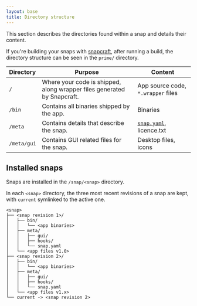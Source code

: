 ```yaml
---
layout: base
title: Directory structure
---
```


This section describes the directories found within a snap and details their content.

If you're building your snaps with [snapcraft](/build-snaps), after running a build, the directory structure can be seen in the `prime/` directory.

Directory | Purpose | Content
:---- | ---- | ----
`/` | Where your code is shipped, along wrapper files generated by Snapcraft. | App source code, `*.wrapper` files
`/bin` | Contains all binaries shipped by the app. | Binaries
`/meta` | Contains details that describe the snap. | [`snap.yaml`](/snaps/metadata), licence.txt
`/meta/gui` | Contains GUI related files for the snap. | Desktop files, icons

## Installed snaps

Snaps are installed in the `/snap/<snap>` directory.

In each `<snap>` directory, the three most recent revisions of a snap are kept, with `current` symlinked to the active one.

```
<snap>
├── <snap revision 1>/
│   ├── bin/
│   │   └── <app binaries>
│   ├── meta/
│   │   ├── gui/
│   │   ├── hooks/
│   │   └── snap.yaml
│   └── <app files v1.0>
├── <snap revision 2>/
│   ├── bin/
│   │   └── <app binaries>
│   ├── meta/
│   │   ├── gui/
│   │   ├── hooks/
│   │   └── snap.yaml
│   └── <app files v1.x>
└── current -> <snap revision 2>
```